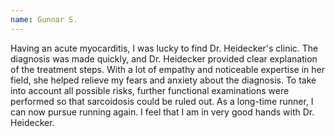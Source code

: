 ```yaml
---
name: Gunnar S.
---
```


Having an acute myocarditis, I was lucky to find Dr. Heidecker's clinic. The diagnosis was made quickly, and Dr. Heidecker provided clear explanation of the treatment steps. With a lot of empathy and noticeable expertise in her field, she helped relieve my fears and anxiety about the diagnosis. To take into account all possible risks, further functional examinations were performed so that sarcoidosis could be ruled out. As a long-time runner, I can now pursue running again. I feel that I am in very good hands with Dr. Heidecker.